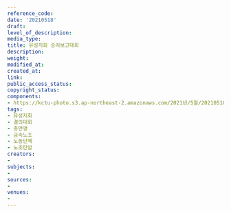 ```yaml
---
reference_code: 
date: '20210518'
draft: 
level_of_description: 
media_type: 
title: 유성지회 승리보고대회
description: 
weight: 
modified_at: 
created_at: 
link: 
public_access_status: 
copyright_status: 
components:
- https://kctu-photo.s3.ap-northeast-2.amazonaws.com/2021년/5월/20210518-유성지회+승리보고대회_유성지회_결의대회_총연맹_금속노조_노동단체_노조탄압/_1D20436.jpg
tags:
- 유성지회
- 결의대회
- 총연맹
- 금속노조
- 노동단체
- 노조탄압
creators:
- 
subjects:
- 
sources:
- 
venues:
- 
---
```

